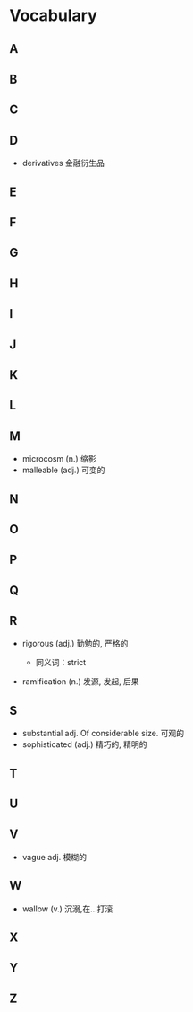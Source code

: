 # Vocabulary

## A

## B
## C
## D
- derivatives 金融衍生品
## E
## F
## G
## H
## I
## J
## K
## L
## M
- microcosm (n.) 缩影
- malleable (adj.) 可变的
## N
## O
## P
## Q
## R
- rigorous (adj.) 勤勉的, 严格的
    - 同义词：strict

- ramification (n.) 发源, 发起, 后果
## S
- substantial adj. Of considerable size. 可观的
- sophisticated (adj.) 精巧的, 精明的
## T
## U
## V
- vague adj. 模糊的
## W
- wallow (v.) 沉溺,在...打滚
## X
## Y
## Z